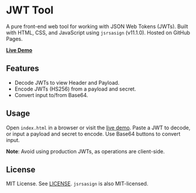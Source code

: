 # JWT Tool

A pure front-end web tool for working with JSON Web Tokens (JWTs). Built with HTML, CSS, and JavaScript using `jsrsasign` (v11.1.0). Hosted on GitHub Pages.

**[Live Demo](https://infixman.github.io/jwt_tool)**

## Features

- Decode JWTs to view Header and Payload.
- Encode JWTs (HS256) from a payload and secret.
- Convert input to/from Base64.

## Usage

Open `index.html` in a browser or visit the [live demo](https://infixman.github.io/jwt_tool). Paste a JWT to decode, or input a payload and secret to encode. Use Base64 buttons to convert input.

**Note**: Avoid using production JWTs, as operations are client-side.

## License

MIT License. See [LICENSE](LICENSE). `jsrsasign` is also MIT-licensed.